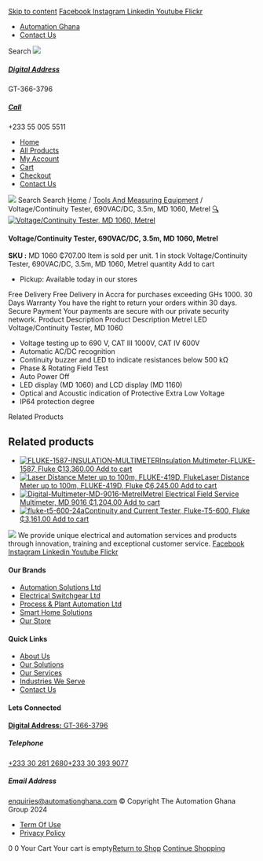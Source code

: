 [Skip to content](https://store.automationghana.com/product/voltage-continuity-tester-md-1060-metrel/#content)
[ Facebook ](https://www.facebook.com/automationgh/) [ Instagram ](https://www.instagram.com/automationgh/) [ Linkedin ](https://www.linkedin.com/company/the-automation-ghana-limited/) [ Youtube ](https://www.youtube.com/channel/UCurrRDUSm5oIW39VXjn1u0w) [ Flickr ](https://www.flickr.com/photos/181794037@N07/)
  * [ Automation Ghana ](https://automationghana.com)
  * [ Contact Us ](https://store.automationghana.com/contact/)


Search
[ ![](https://store.automationghana.com/wp-content/uploads/2024/04/Website-TAGG-Logo-BLUE.png) ](https://store.automationghana.com/)
[ ](https://maps.app.goo.gl/m4xeaagWCNbLk4jM6)
#####  [ Digital Address ](https://maps.app.goo.gl/m4xeaagWCNbLk4jM6)
GT-366-3796 
[ ](tel:+233550055511)
#####  [ Call ](tel:+233550055511)
+233 55 005 5511 
  * [Home](https://store.automationghana.com/)
  * [All Products](https://store.automationghana.com/shop/)
  * [My Account](https://store.automationghana.com/my-account/)
  * [Cart](https://store.automationghana.com/cart/)
  * [Checkout](https://store.automationghana.com/checkout/)
  * [Contact Us](https://store.automationghana.com/contact/)


[![](https://store.automationghana.com/wp-content/uploads/2024/04/AutomationGhana_logo_white.png)](https://store.automationghana.com)
Search
Search
[Home](https://store.automationghana.com) / [Tools And Measuring Equipment](https://store.automationghana.com/product-category/tools-and-measuring-equipment/) / Voltage/Continuity Tester, 690VAC/DC, 3.5m, MD 1060, Metrel
[🔍](https://store.automationghana.com/product/voltage-continuity-tester-md-1060-metrel/)
[![Voltage/Continuity Tester, MD 1060, Metrel](https://store.automationghana.com/wp-content/uploads/2020/04/Voltage-Continuity-Tester-MD-1060-Metrel.png)](https://store.automationghana.com/wp-content/uploads/2020/04/Voltage-Continuity-Tester-MD-1060-Metrel.png)
####  Voltage/Continuity Tester, 690VAC/DC, 3.5m, MD 1060, Metrel 
**SKU :** MD 1060 
₵707.00
Item is sold per unit.
1 in stock
Voltage/Continuity Tester, 690VAC/DC, 3.5m, MD 1060, Metrel quantity
Add to cart
  * Pickup: Available today in our stores


Free Delivery 
Free Delivery in Accra for purchases exceeding GHs 1000. 
30 Days Warranty 
You have the right to return your orders within 30 days. 
Secure Payment 
Your payments are secure with our private security network. 
Product Description
Product Description
Metrel LED Voltage/Continuity Tester, MD 1060 
  * Voltage testing up to 690 V, CAT III 1000V, CAT IV 600V
  * Automatic AC/DC recognition
  * Continuity buzzer and LED to indicate resistances below 500 kΩ
  * Phase & Rotating Field Test
  * Auto Power Off
  * LED display (MD 1060) and LCD display (MD 1160)
  * Optical and Acoustic indication of Protective Extra Low Voltage
  * IP64 protection degree


Related Products 
## Related products
  * [![FLUKE-1587-INSULATION-MULTIMETER](https://store.automationghana.com/wp-content/uploads/2020/04/FLUKE-1587-INSULATION-MULTIMETER-300x300.jpg)Insulation Multimeter-FLUKE-1587, Fluke ₵13,360.00 ](https://store.automationghana.com/product/insulation-multimeter-fluke-1587-fluke/)
[Add to cart](https://store.automationghana.com/product/voltage-continuity-tester-md-1060-metrel/?add-to-cart=2007)
  * [![Laser Distance Meter up to 100m, FLUKE-419D, Fluke](https://store.automationghana.com/wp-content/uploads/2020/04/FLUKE-419D-300x300.jpg)Laser Distance Meter up to 100m, FLUKE-419D, Fluke ₵6,245.00 ](https://store.automationghana.com/product/laser-distance-meter-fluke-419d-fluke/)
[Add to cart](https://store.automationghana.com/product/voltage-continuity-tester-md-1060-metrel/?add-to-cart=2010)
  * [![Digital-Multimeter-MD-9016-Metrel](https://store.automationghana.com/wp-content/uploads/2020/04/Digital-Multimeter-MD-9016-Metrel-300x300.png)Metrel Electrical Field Service Multimeter, MD 9016 ₵1,204.00 ](https://store.automationghana.com/product/digital-multimeter-md-9016-metrel/)
[Add to cart](https://store.automationghana.com/product/voltage-continuity-tester-md-1060-metrel/?add-to-cart=2001)
  * [![fluke-t5-600-24a](https://store.automationghana.com/wp-content/uploads/2020/04/fluke-t5-600-24a-300x300.jpg)Continuity and Current Tester, Fluke-T5-600, Fluke ₵3,161.00 ](https://store.automationghana.com/product/continuity-and-current-tester-fluke-t5-600-fluke/)
[Add to cart](https://store.automationghana.com/product/voltage-continuity-tester-md-1060-metrel/?add-to-cart=1996)


![](https://store.automationghana.com/wp-content/uploads/2024/04/AutomationGhana_logo_white.png)
We provide unique electrical and automation services and products through innovation, training and exceptional customer service.
[ Facebook ](https://www.facebook.com/automationgh/) [ Instagram ](https://www.instagram.com/automationgh/) [ Linkedin ](https://www.linkedin.com/company/the-automation-ghana-limited/) [ Youtube ](https://www.youtube.com/channel/UCurrRDUSm5oIW39VXjn1u0w) [ Flickr ](https://www.flickr.com/photos/181794037@N07/)
#### Our Brands
  * [ Automation Solutions Ltd ](https://store.automationghana.com/product/voltage-continuity-tester-md-1060-metrel/)
  * [ Electrical Switchgear Ltd ](https://store.automationghana.com/product/voltage-continuity-tester-md-1060-metrel/)
  * [ Process & Plant Automation Ltd ](https://store.automationghana.com/product/voltage-continuity-tester-md-1060-metrel/)
  * [ Smart Home Solutions ](https://store.automationghana.com/product/voltage-continuity-tester-md-1060-metrel/)
  * [ Our Store ](https://store.automationghana.com/product/voltage-continuity-tester-md-1060-metrel/)


#### Quick Links
  * [ About Us ](https://store.automationghana.com/product/voltage-continuity-tester-md-1060-metrel/)
  * [ Our Solutions ](https://store.automationghana.com/product/voltage-continuity-tester-md-1060-metrel/)
  * [ Our Services ](https://store.automationghana.com/product/voltage-continuity-tester-md-1060-metrel/)
  * [ Industries We Serve ](https://store.automationghana.com/product/voltage-continuity-tester-md-1060-metrel/)
  * [ Contact Us ](https://store.automationghana.com/product/voltage-continuity-tester-md-1060-metrel/)


#### Lets Connected
[**Digital Address:** GT-366-3796](https://maps.app.goo.gl/m4xeaagWCNbLk4jM6)
#####  Telephone 
[ +233 30 281 2680](tel:+233302812680)[+233 30 393 9077](https://store.automationghana.com/product/voltage-continuity-tester-md-1060-metrel/+233303939077)
#####  Email Address 
enquiries@automationghana.com 
© Copyright The Automation Ghana Group 2024
  * [ Term Of Use ](https://store.automationghana.com/product/voltage-continuity-tester-md-1060-metrel/)
  * [ Privacy Policy ](https://store.automationghana.com/product/voltage-continuity-tester-md-1060-metrel/)


0
0
Your Cart
Your cart is empty[Return to Shop](https://store.automationghana.com/shop/)
[Continue Shopping](https://store.automationghana.com/product/voltage-continuity-tester-md-1060-metrel/)

